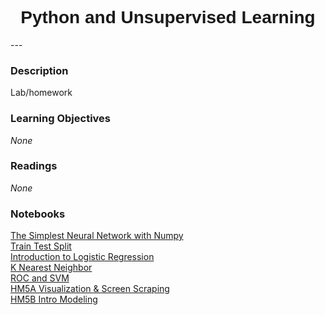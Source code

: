 <h1  style="font-family:  Verdana,  Geneva,  sans-serif;  text-align:center">Python  and  Unsupervised  Learning</h1> 
--- 
 
###  Description 
Lab/homework 
 
###  Learning  Objectives 
*None* 
 
###  Readings 
*None* 
 
###  Notebooks 
[The  Simplest  Neural  Network  with  Numpy](https://rpi.analyticsdojo.com/notebooks/08-intro-python-pandas.html)<br>[Train  Test  Split](https://rpi.analyticsdojo.com/notebooks/08-intro-python-pandas.html)<br>[Introduction  to  Logistic  Regression](https://rpi.analyticsdojo.com/notebooks/08-intro-python-pandas.html)<br>[K  Nearest  Neighbor](https://rpi.analyticsdojo.com/notebooks/08-intro-python-pandas.html)<br>[ROC  and  SVM](https://rpi.analyticsdojo.com/notebooks/08-intro-python-pandas.html)<br>[HM5A  Visualization  &  Screen  Scraping](https://rpi.analyticsdojo.com/notebooks/08-intro-python-pandas.html)<br>[HM5B  Intro  Modeling](https://rpi.analyticsdojo.com/notebooks/08-intro-python-pandas.html)
